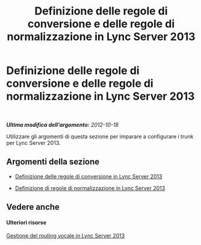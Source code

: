 ﻿---
title: Definizione delle regole di conversione e delle regole di normalizzazione in Lync Server 2013
TOCTitle: Definizione delle regole di conversione e delle regole di normalizzazione in Lync Server 2013
ms:assetid: a22e4804-8802-42b1-a1b1-be42f85b3d46
ms:mtpsurl: https://technet.microsoft.com/it-it/library/JJ688159(v=OCS.15)
ms:contentKeyID: 49887685
ms.date: 08/24/2015
mtps_version: v=OCS.15
ms.translationtype: HT
---

# Definizione delle regole di conversione e delle regole di normalizzazione in Lync Server 2013

 

_**Ultima modifica dell'argomento:** 2012-10-18_

Utilizzare gli argomenti di questa sezione per imparare a configurare i trunk per Lync Server 2013.

## Argomenti della sezione

  - [Definizione delle regole di conversione in Lync Server 2013](lync-server-2013-defining-translation-rules.md)

  - [Definizione di regole di normalizzazione in Lync Server 2013](lync-server-2013-defining-normalization-rules.md)

## Vedere anche

#### Ulteriori risorse

[Gestione del routing vocale in Lync Server 2013](lync-server-2013-managing-voice-routing.md)

